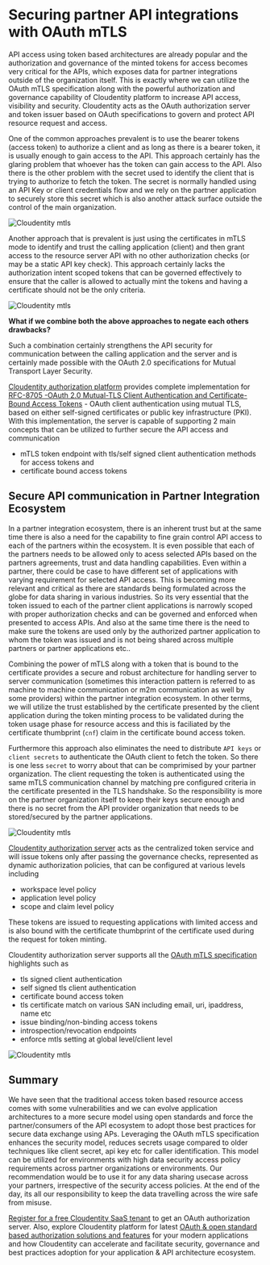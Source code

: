 # Securing partner API integrations with OAuth mTLS

API access using token based architectures are already popular and the authorization and governance of the minted tokens for access becomes very critical
for the APIs, which exposes data for partner integrations outside of the organization itself. This is exactly where we can utilize the OAuth mTLS specification along with the powerful authorization and governance
capability of Cloudentity platform to increase API access, visibility and security. Cloudentity acts as the OAuth authorization server and token issuer based on OAuth specifications to govern and protect API resource
request and access.

One of the common approaches prevalent is to use the bearer tokens (access token) to authorize a client and as long as there is a bearer token, it is usually enough to gain access to the API. This approach certainly has the glaring problem that whoever has the token can gain access to the API. Also there is the other problem with the secret used to identify the client that is trying to authorize to fetch the token. The secret is normally handled using an API Key or client credentials flow and we rely on the partner application to securely store this secret which is also another attack surface outside the control of the main organization.

![Cloudentity mtls](mtls-partner-api-token-trust.jpeg)

Another approach that is prevalent is just using the certificates in mTLS mode 
to identify and trust the calling application (client) and then grant access to the resource server API with no other authorization checks (or may be a static API key check). This approach certainly lacks the authorization intent scoped tokens that can be
governed effectively to ensure that the caller is allowed to actually mint the tokens and having a certificate should not be the only criteria. 

![Cloudentity mtls](mtls-partner-api-mtls-trust.jpeg)

**What if we combine both the above approaches to negate each others drawbacks?**

Such a combination certainly strengthens the API security for communication between the calling application and the server and is certainly made possible with the OAuth 2.0 specifications for Mutual Transport Layer Security.

[Cloudentity authorization platform](https://cloudentity.com/) provides complete implementation for [RFC-8705 -OAuth 2.0 Mutual-TLS Client Authentication and Certificate-Bound Access Tokens](https://datatracker.ietf.org/doc/html/rfc8705) - OAuth client authentication using mutual TLS, based on either self-signed certificates or public key infrastructure (PKI). With
this implementation, the server is capable of supporting 2 main concepts that can be
utilized to further secure the API access and communication
* mTLS token endpoint with tls/self signed client authentication methods for access tokens and
* certificate bound access tokens


## Secure API communication in Partner Integration Ecosystem 

In a partner integration ecosystem, there is an inherent trust but at the same time there is also a need for the capability to fine grain control API access to each of the partners within the ecosystem. It is even possible that each of the partners needs to be allowed only to acess selected APIs based on the partners agreements, trust and data handling capabilities. Even within a partner, there could be case to have different set of applications with varying requirement for selected API access. This is becoming
more relevant and critical as there are standards being formulated across the globe
for data sharing in various industries. So its very essential that the token
issued to each of the partner client applications is narrowly scoped with proper authorization checks and can be governed and enforced when presented to access APIs. And also at the same time there is the need to make sure the tokens are used only by the 
authorized partner application to whom the token was issued and is not being shared across multiple partners or partner applications etc..

Combining the power of mTLS along with a token that is bound to the certificate provides a secure and robust architecture for handling server to server communication (sometimes this interaction pattern is referred to as machine to machine communication or m2m communication as well by some providers) within the
partner integration ecosystem. In other terms, we will utilize the trust established by the certificate presented by the client application during the token minting process to
be validated during the token usage phase for resource access and this is faciliated by the certificate thumbprint (`cnf`) claim in the certificate bound access token.

Furthermore this approach also eliminates the need to distribute `API keys` or `client secrets` to authenticate the OAuth client to fetch the token. So there is one less `secret` to worry about that can be comprimised by your partner organization. The client requesting the token is authenticated using the same mTLS communication channel by matching pre configured criteria in the certificate presented in the TLS handshake. So the responsibility is more on the partner organization itself to keep their keys secure enough and there is no secret from the API provider organization that needs to be stored/secured by the partner applications.

![Cloudentity mtls](mtls-partner-api-mtls-token-trust.jpeg)

[Cloudentity authorization server](https://docs.authorization.cloudentity.com/acp_overview/acp_overview/) acts as the centralized token service and will issue tokens only after passing the governance checks, represented as dynamic authorization policies, that can be configured at various levels including 
* workspace level policy
* application level policy
* scope and claim level policy

These tokens are issued to requesting applications with limited access and is also
bound with the certificate thumbprint of the certificate used during the request for token minting. 

Cloudentity authorization server supports all the [OAuth mTLS specification](https://datatracker.ietf.org/doc/html/rfc8705) highlights such as
* tls signed client authentication
* self signed tls client authentication
* certificate bound access token
* tls certificate match on various SAN including email, uri, ipaddress, name etc
* issue binding/non-binding access tokens
* introspection/revocation endpoints 
* enforce mtls setting at global level/client level

![Cloudentity mtls](mtls-rfc-8705.jpeg)

## Summary

We have seen that the traditional access token based resource access comes with some vulnerabilities and we can evolve application architectures to a more secure model using open standards and force the partner/consumers of the API ecosystem to adopt those best practices for secure data exchange using APs. Leveraging the OAuth mTLS specification enhances the security model, reduces secrets usage compared to older techniques like client secret, api key etc for caller identification. This model can be utilized for environments with high data security access policy requirements across partner organizations or environments. Our recommendation would be to use it for any data sharing usecase across your partners, irrespective of the security access policies. At the end of the day, its all our responsibility to keep the data travelling across the wire safe from misuse.

[Register for a free Cloudentity SaaS tenant](https://authz.cloudentity.io/register) to get an OAuth authorization server. Also, explore Cloudentity platform for latest [OAuth & open standard based authorization solutions and features](https://docs.authorization.cloudentity.com/) for your modern applications and how Cloudentity can accelerate and facilitate security, governance and best practices adoption for your application & API architecture ecosystem.




